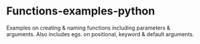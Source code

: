 # Functions-examples-python
Examples on creating & naming functions including parameters & arguments. Also includes egs. on positional, keyword & default arguments. 
